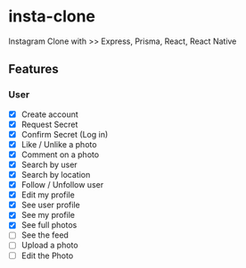 # insta-clone

Instagram Clone with >> Express, Prisma, React, React Native

## Features

### User

- [x] Create account
- [x] Request Secret
- [x] Confirm Secret (Log in)
- [x] Like / Unlike a photo
- [x] Comment on a photo
- [x] Search by user
- [x] Search by location
- [x] Follow / Unfollow user
- [x] Edit my profile
- [x] See user profile
- [x] See my profile
- [x] See full photos
- [ ] See the feed
- [ ] Upload a photo
- [ ] Edit the Photo
